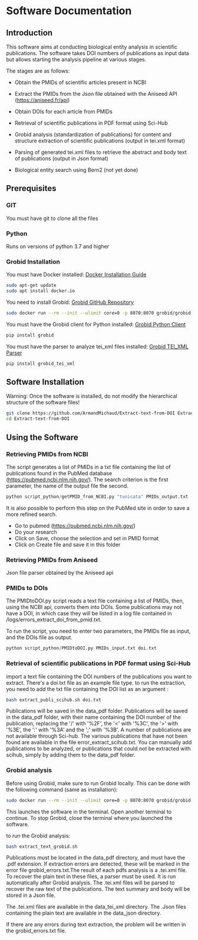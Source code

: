 
# Software Documentation

## Introduction

This software aims at conducting biological entity analysis in scientific publications. 
The software takes DOI numbers of publications as input data but allows starting the analysis pipeline at various stages. 

The stages are as follows:
- Obtain the PMIDs of scientific articles present in NCBI 
- Extract the PMIDs from the Json file obtained with the Aniseed API (https://aniseed.fr/api)
- Obtain DOIs for each article from PMIDs
- Retrieval of scientific publications in PDF format using Sci-Hub
- Grobid analysis (standardization of publications) for content and structure extraction of scientific publications (output in tei.xml format)
- Parsing of generated tei.xml files to retrieve the abstract and body text of publications (output in Json format)


- Biological entity search using Bern2 (not yet done)

## Prerequisites

### GIT

You must have git to clone all the files

### Python

Runs on versions of python 3.7 and higher

### Grobid Installation

You must have Docker installed: [Docker Installation Guide](https://docs.docker.com/desktop/install/ubuntu/)

```bash
sudo apt-get update
sudo apt install docker.io
```

You need to install Grobid: [Grobid GitHub Repository](https://github.com/kermitt2/grobid)

```bash
sudo docker run --rm --init --ulimit core=0 -p 8070:8070 grobid/grobid:0.8.0
```

You must have the Grobid client for Python installed: [Grobid Python Client](https://github.com/kermitt2/grobid_client_python/tree/master)

```bash
pip install grobid
```

You must have the parser to analyze tei_xml files installed: [Grobid TEI_XML Parser](https://gitlab.com/internetarchive/grobid_tei_xml)

```bash
pip install grobid_tei_xml
```

## Software Installation

Warning: Once the software is installed, do not modify the hierarchical structure of the software files!

```bash
git clone https://github.com/ArmandMichaud/Extract-text-from-DOI Extract-text-from-DOI
cd Extract-text-from-DOI
```

## Using the Software

### Retrieving PMIDs from NCBI

The script generates a list of PMIDs in a txt file containing the list of publications found in the PubMed database (https://pubmed.ncbi.nlm.nih.gov/). The search criterion is the first parameter, the name of the output file the second. 

```python
python script_python/getPMID_from_NCBI.py "tunicata" PMIDs_output.txt
```

It is also possible to perform this step on the PubMed site in order to save a more refined search. 
- Go to pubmed (https://pubmed.ncbi.nlm.nih.gov/)
- Do your research
- Click on Save, choose the selection and set in PMID format
- Click on Create file and save it in this folder 

### Retrieving PMIDs from Aniseed

Json file parser obtained by the Aniseed api 



### PMIDs to DOIs

The PMIDtoDOI.py script reads a text file containing a list of PMIDs, then, using the NCBI api, converts them into DOIs. Some publications may not have a DOI, in which case they will be listed in a log file contained in /logs/errors_extract_doi_from_pmid.txt.

To run the script, you need to enter two parameters, the PMIDs file as input, and the DOIs file as output. 

```python
python script_python/PMIDtoDOI.py PMIDs_input.txt doi.txt
```

### Retrieval of scientific publications in PDF format using Sci-Hub

import a text file containing the DOI numbers of the publications you want to extract. There's a doi.txt file as an example file type. 
to run the extraction, you need to add the txt file containing the DOI list as an argument :  

```bash
bash extract_publi_scihub.sh doi.txt
```

Publications will be saved in the data_pdf folder. Publications will be saved in the data_pdf folder, with their name containing the DOI number of the publication, replacing the '/' with '%2F', the '<' with '%3C', the '>' with '%3E', the ':' with '%3A' and the ';' with '%3B'. 
A number of publications are not available through Sci-hub. The various publications that have not been found are available in the file error_extract_scihub.txt.
You can manually add publications to be analyzed, or publications that could not be extracted with scihub, simply by adding them to the data_pdf folder.

### Grobid analysis

Before using Grobid, make sure to run Grobid locally. This can be done with the following command (same as installation):

```bash
sudo docker run --rm --init --ulimit core=0 -p 8070:8070 grobid/grobid:0.8.0
```

This launches the software in the terminal. Open another terminal to continue. To stop Grobid, close the terminal where you launched the software. 

to run the Grobid analysis: 

```bash
bash extract_text_grobid.sh
```

Publications must be located in the data_pdf directory, and must have the .pdf extension. If extraction errors are detected, these will be marked in the error file grobid_errors.txt.The result of each pdfs analysis is a .tei.xml file. To recover the plain text in these files, a parser must be used. It is run automatically after Grobid analysis. The .tei.xml files will be parsed to recover the raw text of the publications. The text summary and body will be stored in a Json file.

The .tei.xml files are available in the data_tei_xml directory.
The .Json files containing the plain text are available in the data_json directory.

If there are any errors during text extraction, the problem will be written in the grobid_errors.txt file.



 




